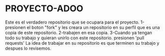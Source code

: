 # PROYECTO-ADOO
Este es el verdadero repositorio que se ocupara para el proyecto.
1-presionen el boton "fork" y les creara un repositorio en su perfil que es una copia de este repositorio.
2-trabajen en esa copia.
3-Cuando ya tengan todo su trabajo y quieran unirlo con este repositorio. presionen 'pull requests' 
La idea de trabajar en su repositorio es que terminen su trabajo y despues lo revisemos.
